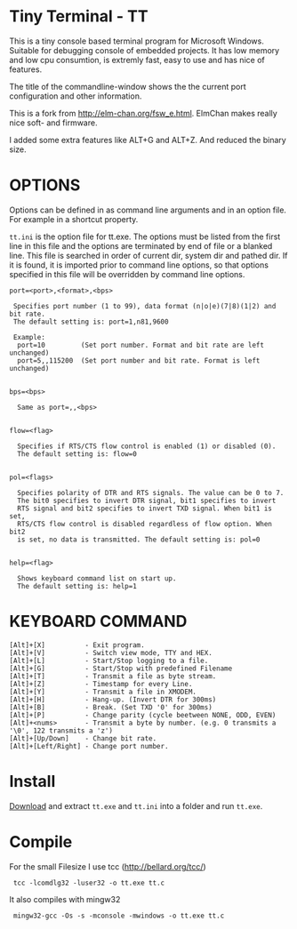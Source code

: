 Tiny Terminal - TT
==================

This is a tiny console based terminal program for Microsoft Windows. Suitable for debugging console of embedded projects.
It has low memory and low cpu consumtion, is extremly fast, easy to use and has nice of features. 

The title of the commandline-window shows the the current port configuration and other information.

This is a fork from http://elm-chan.org/fsw_e.html. ElmChan makes really nice soft- and firmware.

I added some extra features like ALT+G and ALT+Z. And reduced the binary size.

OPTIONS
=======

Options can be defined in as command line arguments and in an option file. 
For example in a shortcut property.

`tt.ini` is the option file for tt.exe. The options must be listed from the first line
in this file and the options are terminated by end of file or a blanked line.
This file is searched in order of current dir, system dir and pathed dir.
If it is found, it is imported prior to command line options, so that options
specified in this file will be overridden by command line options.

```
port=<port>,<format>,<bps>

 Specifies port number (1 to 99), data format (n|o|e)(7|8)(1|2) and bit rate.
 The default setting is: port=1,n81,9600

 Example:
  port=10         (Set port number. Format and bit rate are left unchanged)
  port=5,,115200  (Set port number and bit rate. Format is left unchanged)


bps=<bps>

  Same as port=,,<bps>


flow=<flag>

  Specifies if RTS/CTS flow control is enabled (1) or disabled (0). 
  The default setting is: flow=0


pol=<flags>

  Specifies polarity of DTR and RTS signals. The value can be 0 to 7.
  The bit0 specifies to invert DTR signal, bit1 specifies to invert
  RTS signal and bit2 specifies to invert TXD signal. When bit1 is set,
  RTS/CTS flow control is disabled regardless of flow option. When bit2
  is set, no data is transmitted. The default setting is: pol=0


help=<flag>

  Shows keyboard command list on start up.
  The default setting is: help=1
```


KEYBOARD COMMAND
================
```
[Alt]+[X]          - Exit program.
[Alt]+[V]          - Switch view mode, TTY and HEX.
[Alt]+[L]          - Start/Stop logging to a file.
[Alt]+[G]          - Start/Stop with predefined Filename
[Alt]+[T]          - Transmit a file as byte stream.
[Alt]+[Z]          - Timestamp for every Line.
[Alt]+[Y]          - Transmit a file in XMODEM.
[Alt]+[H]          - Hang-up. (Invert DTR for 300ms)
[Alt]+[B]          - Break. (Set TXD '0' for 300ms)
[Alt]+[P]          - Change parity (cycle beetween NONE, ODD, EVEN)
[Alt]+<nums>       - Transmit a byte by number. (e.g. 0 transmits a '\0', 122 transmits a 'z')
[Alt]+[Up/Down]    - Change bit rate.
[Alt]+[Left/Right] - Change port number.
```

Install
=======

[Download](https://github.com/madex/TinyTerminal/archive/master.zip) and extract `tt.exe` and `tt.ini` into a folder and run `tt.exe`.

Compile
=======

For the small Filesize I use tcc (http://bellard.org/tcc/)
```
 tcc -lcomdlg32 -luser32 -o tt.exe tt.c
``` 
It also compiles with mingw32
``` 
 mingw32-gcc -Os -s -mconsole -mwindows -o tt.exe tt.c
``` 
